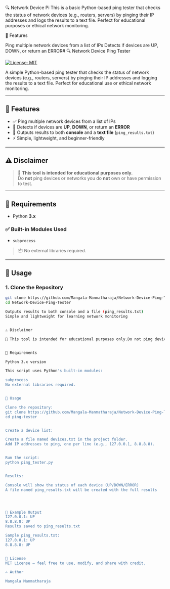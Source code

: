 🔍 Network Device Pi
This is a basic Python-based ping tester that checks the status of network devices (e.g., routers, servers) by pinging their IP addresses and logs the results to a text file. Perfect for educational purposes or ethical network monitoring.

📌 Features

Ping multiple network devices from a list of IPs
Detects if devices are UP, DOWN, or return an ERROR# 🔍 Network Device Ping Tester

[![License: MIT](https://img.shields.io/badge/License-MIT-yellow.svg)](LICENSE)

A simple Python-based ping tester that checks the status of network devices (e.g., routers, servers) by pinging their IP addresses and logging the results to a text file. Perfect for educational use or ethical network monitoring.

---

## 📌 Features

- ✅ Ping multiple network devices from a list of IPs  
- 🔎 Detects if devices are **UP**, **DOWN**, or return an **ERROR**  
- 💬 Outputs results to both **console** and a **text file** (`ping_results.txt`)  
- ⚡ Simple, lightweight, and beginner-friendly  

---

## ⚠️ Disclaimer

> 🚨 **This tool is intended for educational purposes only.**  
> Do **not** ping devices or networks you do **not** own or have permission to test.

---

## 💪 Requirements

- Python **3.x**

### ✅ Built-in Modules Used
- `subprocess`

> 📦 No external libraries required.

---

## 🚀 Usage

### 1. Clone the Repository

```bash
git clone https://github.com/Mangala-Manmatharaja/Network-Device-Ping-Tester.git
cd Network-Device-Ping-Tester

Outputs results to both console and a file (ping_results.txt)
Simple and lightweight for learning network monitoring


⚠️ Disclaimer

🚨 This tool is intended for educational purposes only.Do not ping devices or networks you do not own or have permission to test.


💪 Requirements

Python 3.x version

This script uses Python's built-in modules:

subprocess
No external libraries required.


🚀 Usage

Clone the repository:
git clone https://github.com/Mangala-Manmatharaja/Network-Device-Ping-Tester.git
cd ping-tester


Create a device list:

Create a file named devices.txt in the project folder.
Add IP addresses to ping, one per line (e.g., 127.0.0.1, 8.8.8.8).


Run the script:
python ping_tester.py


Results:

Console will show the status of each device (UP/DOWN/ERROR)
A file named ping_results.txt will be created with the full results




🧪 Example Output
127.0.0.1: UP
8.8.8.8: UP
Results saved to ping_results.txt

Sample ping_results.txt:
127.0.0.1: UP
8.8.8.8: UP


📄 License
MIT License — feel free to use, modify, and share with credit.

✍️ Author

Mangala Manmatharaja
